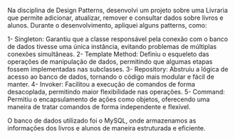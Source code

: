 Na disciplina de Design Patterns, desenvolvi um projeto sobre uma Livraria que permite adicionar, atualizar, remover e consultar dados sobre livros e alunos. 
Durante o desenvolvimento, apliquei alguns patterns, como:

1- Singleton: Garantiu que a classe responsável pela conexão com o banco de dados tivesse uma única instância, evitando problemas de múltiplas conexões simultâneas.
2- Template Method: Definiu o esqueleto das operações de manipulação de dados, permitindo que algumas etapas fossem implementadas nas subclasses.
3- Repository: Abstruiu a lógica de acesso ao banco de dados, tornando o código mais modular e fácil de manter.
4- Invoker: Facilitou a execução de comandos de forma desacoplada, permitindo maior flexibilidade nas operações.
5- Command: Permitiu o encapsulamento de ações como objetos, oferecendo uma maneira de tratar comandos de forma independente e flexível.

O banco de dados utilizado foi o MySQL, onde armazenamos as informações dos livros e alunos de maneira estruturada e eficiente.
